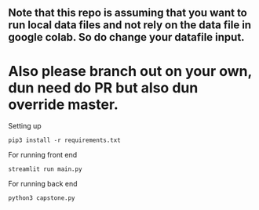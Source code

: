## Note that this repo is assuming that you want to run local data files and not rely on the data file in google colab. So do change your datafile input.

# Also please branch out on your own, dun need do PR but also dun override master.

Setting up 
```
pip3 install -r requirements.txt
```

For running front end
```
streamlit run main.py
```
For running back end
```
python3 capstone.py
```